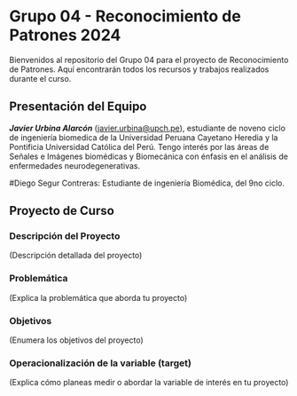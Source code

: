 # Grupo 04 - Reconocimiento de Patrones 2024

Bienvenidos al repositorio del Grupo 04 para el proyecto de Reconocimiento de Patrones. Aquí encontrarán todos los recursos y trabajos realizados durante el curso.

## Presentación del Equipo
***Javier Urbina Alarcón*** (javier.urbina@upch.pe), estudiante de noveno ciclo de ingeniería biomedica de la Universidad Peruana Cayetano Heredia y la Pontificia Universidad Católica del Perú. Tengo interés por las áreas de Señales e Imágenes biomédicas y Biomecánica con énfasis en el análisis de enfermedades neurodegenerativas.

#Diego Segur Contreras:
Estudiante de ingeniería Biomédica, del 9no ciclo.

## Proyecto de Curso
### Descripción del Proyecto
(Descripción detallada del proyecto)

### Problemática
(Explica la problemática que aborda tu proyecto)

### Objetivos
(Enumera los objetivos del proyecto)

### Operacionalización de la variable (target)
(Explica cómo planeas medir o abordar la variable de interés en tu proyecto)
